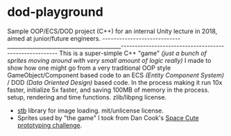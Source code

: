 # dod-playground

Sample OOP/ECS/DOD project (C++) for an internal Unity lecture in 2018, aimed at junior/future engineers.
----------------------------_________________________________________-------------------------------------------------------
This is a super-simple C++ "game" _(just a bunch of sprites moving around with very small amount of logic really)_ I made to
show how one might go from a very traditional OOP style GameObject/Component based code to an ECS _(Entity Component System)_ /
DOD _(Data Oriented Design)_ based code. In the process making it run 10x faster, initialize 5x faster, and saving 100MB of memory
in the process.
setup, rendering and time functions. zlib/libpng license.
* [stb](https://github.com/nothings/stb) library for image loading. mit/unlicense license.
* Sprites used by "the game" I took from Dan Cook's [Space Cute prototyping challenge](http://www.lostgarden.com/2007/03/spacecute-prototyping-challenge.html).
